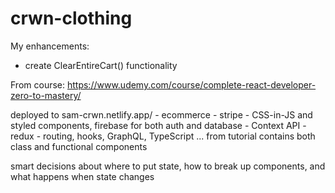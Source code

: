 # crwn-clothing

My enhancements:
- create ClearEntireCart() functionality

From course: https://www.udemy.com/course/complete-react-developer-zero-to-mastery/

deployed to sam-crwn.netlify.app/ - ecommerce - stripe - CSS-in-JS and styled components, firebase for both auth and database - Context API - redux - routing, hooks, GraphQL, TypeScript ... from tutorial
contains both class and functional components

smart decisions about where to put state, how to break up components, and what happens when state changes

